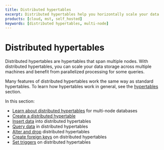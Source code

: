 ```yaml
---
title: Distributed hypertables
excerpt: Distributed hypertables help you horizontally scale your data storage in multi-node clusters
products: [cloud, mst, self_hosted]
keywords: [distributed hypertables, multi-node]
---
```


# Distributed hypertables

Distributed hypertables are hypertables that span multiple nodes. With
distributed hypertables, you can scale your data storage across multiple
machines and benefit from parallelized processing for some queries.

Many features of distributed hypertables work the same way as standard
hypertables. To learn how hypertables work in general, see the
[hypertables][hypertables] section.

In this section:

*   [Learn about distributed hypertables][about-distributed-hypertables] for
    multi-node databases
*   [Create a distributed hypertable][create]
*   [Insert data][insert] into distributed hypertables
*   [Query data][query] in distributed hypertables
*   [Alter and drop][alter-drop] distributed hypertables
*   [Create foreign keys][foreign-keys] on distributed hypertables
*   [Set triggers][triggers] on distributed hypertables

[about-distributed-hypertables]: /use-timescale/:currentVersion:/distributed-hypertables/about-distributed-hypertables/
[alter-drop]: /use-timescale/:currentVersion:/distributed-hypertables/alter-drop-distributed-hypertables
[create]: /use-timescale/:currentVersion:/distributed-hypertables/create-distributed-hypertables/
[foreign-keys]: /use-timescale/:currentVersion:/distributed-hypertables/foreign-keys/
[hypertables]: /use-timescale/:currentVersion:/hypertables/
[insert]: /use-timescale/:currentVersion:/distributed-hypertables/insert/
[query]: /use-timescale/:currentVersion:/distributed-hypertables/query/
[triggers]: /use-timescale/:currentVersion:/distributed-hypertables/triggers/
